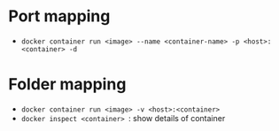# Port mapping

- `docker container run <image> --name <container-name> -p <host>:<container> -d`

# Folder mapping

- `docker container run <image> -v <host>:<container>`
- `docker inspect <container> `: show details of container
